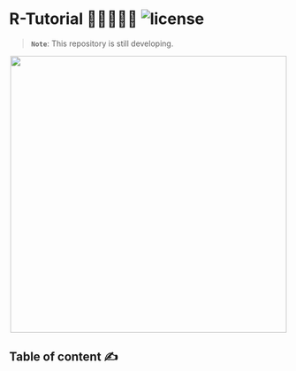 # R-Tutorial 👩‍🏫👩🏻‍💻 ![license](https://img.shields.io/github/license/Pegah-Ardehkhani/R-Tutorial.svg)

> **`Note`**: This repository is still developing.

<p align="center"> 
  <img width="500" height="500" src="https://user-images.githubusercontent.com/1775316/36732568-68dc69e6-1bce-11e8-890a-5cd3a20ab8d6.gif"> 
</p>


## Table of content ✍️
